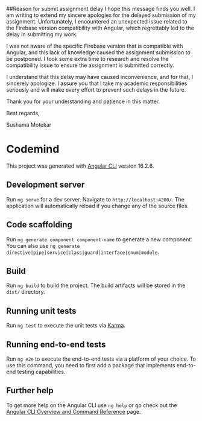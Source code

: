 ##Reason for submit assignment delay
I hope this message finds you well. I am writing to extend my sincere apologies for the delayed submission of my assignment. Unfortunately, I encountered an unexpected issue related to the Firebase version compatibility with Angular, which regrettably led to the delay in submitting my work.

I was not aware of the specific Firebase version that is compatible with Angular, and this lack of knowledge caused the assignment submission to be postponed. I took some extra time to research and resolve the compatibility issue to ensure the assignment is submitted correctly.

I understand that this delay may have caused inconvenience, and for that, I sincerely apologize. I assure you that I take my academic responsibilities seriously and will make every effort to prevent such delays in the future.

Thank you for your understanding and patience in this matter.

Best regards,

Sushama Motekar

# Codemind

This project was generated with [Angular CLI](https://github.com/angular/angular-cli) version 16.2.6.

## Development server

Run `ng serve` for a dev server. Navigate to `http://localhost:4200/`. The application will automatically reload if you change any of the source files.

## Code scaffolding

Run `ng generate component component-name` to generate a new component. You can also use `ng generate directive|pipe|service|class|guard|interface|enum|module`.

## Build

Run `ng build` to build the project. The build artifacts will be stored in the `dist/` directory.

## Running unit tests

Run `ng test` to execute the unit tests via [Karma](https://karma-runner.github.io).

## Running end-to-end tests

Run `ng e2e` to execute the end-to-end tests via a platform of your choice. To use this command, you need to first add a package that implements end-to-end testing capabilities.

## Further help

To get more help on the Angular CLI use `ng help` or go check out the [Angular CLI Overview and Command Reference](https://angular.io/cli) page.
